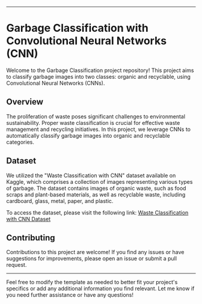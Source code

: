 
---

# Garbage Classification with Convolutional Neural Networks (CNN)

Welcome to the Garbage Classification project repository! This project aims to classify garbage images into two classes: organic and recyclable, using Convolutional Neural Networks (CNNs).

## Overview

The proliferation of waste poses significant challenges to environmental sustainability. Proper waste classification is crucial for effective waste management and recycling initiatives. In this project, we leverage CNNs to automatically classify garbage images into organic and recyclable categories.

## Dataset

We utilized the "Waste Classification with CNN" dataset available on Kaggle, which comprises a collection of images representing various types of garbage. The dataset contains images of organic waste, such as food scraps and plant-based materials, as well as recyclable waste, including cardboard, glass, metal, paper, and plastic.

To access the dataset, please visit the following link: [Waste Classification with CNN Dataset](https://www.kaggle.com/code/vishnu310104/waste-classification-with-cnn)


## Contributing

Contributions to this project are welcome! If you find any issues or have suggestions for improvements, please open an issue or submit a pull request.

---

Feel free to modify the template as needed to better fit your project's specifics or add any additional information you find relevant. Let me know if you need further assistance or have any questions!
